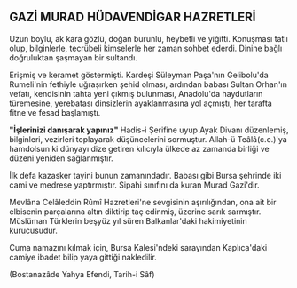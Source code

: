 ## GAZİ MURAD HÜDAVENDİGAR HAZRETLERİ

Uzun boylu, ak kara gözlü, doğan burunlu, heybetli ve yiğitti. Konuşması tatlı olup, bilginlerle, tecrübeli kimselerle her zaman sohbet ederdi. Dinine bağlı doğ­ruluktan şaşmayan bir sultandı.

Erişmiş ve keramet göstermişti. Kardeşi Süleyman Paşa'nın Gelibolu'da Rumeli'nin fethiyle uğraşırken şehid olması, ardından babası Sultan Orhan'ın vefatı, kendisinin tahta yeni çıkmış bulunması, Anadolu'da haydutların türemesine, yerebatası dinsizlerin ayaklan­masına yol açmıştı, her tarafta fitne ve fesad başlamıştı.

**"İşlerinizi danışarak yapınız"** Hadis-i Şerifine uyup Ayak Divanı düzenlemiş, bilginleri, vezirleri toplaya­rak düşüncelerini sormuştur. Allah-ü Teâlâ(c.c.)'ya hamdolsun ki dünyayı dize getiren kılıcıyla ülkede az zamanda birliği ve düzeni yeniden sağlanmıştır.

İlk defa kazasker tayini bunun zamanındadır. Babası gibi Bursa şehrinde iki cami ve medrese yaptırmıştır. Sipahi sınıfını da kuran Murad Gazi'dir.

Mevlâna Celâleddin Rûmî Hazretleri'ne sevgisinin aşırılığından, ona ait bir elbisenin parçalarına altın dik­tirip taç edinmiş, üzerine sarık sarmıştır. Müslüman Türklerin beşyüz yıl süren Balkanlar'daki hakimiyeti­nin kurucusudur.

Cuma namazını kılmak için, Bursa Kalesi'ndeki sara­yından Kaplıca'daki camiye ibadet bilip yaya gittiği nakledilir.

(Bostanazâde Yahya Efendi, Tarih-i Sâf)
